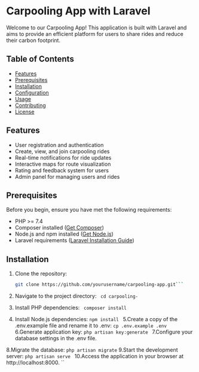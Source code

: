 # Carpooling App with Laravel

Welcome to our Carpooling App! This application is built with Laravel and aims to provide an efficient platform for users to share rides and reduce their carbon footprint.

## Table of Contents

- [Features](#features)
- [Prerequisites](#prerequisites)
- [Installation](#installation)
- [Configuration](#configuration)
- [Usage](#usage)
- [Contributing](#contributing)
- [License](#license)

## Features

- User registration and authentication
- Create, view, and join carpooling rides
- Real-time notifications for ride updates
- Interactive maps for route visualization
- Rating and feedback system for users
- Admin panel for managing users and rides

## Prerequisites

Before you begin, ensure you have met the following requirements:

- PHP >= 7.4
- Composer installed ([Get Composer](https://getcomposer.org/))
- Node.js and npm installed ([Get Node.js](https://nodejs.org/))
- Laravel requirements ([Laravel Installation Guide](https://laravel.com/docs/8.x/installation))

## Installation

1. Clone the repository:

   ```bash
   git clone https://github.com/yourusername/carpooling-app.git```

  2. Navigate to the project directory:
  ` cd carpooling-`
 3. Install PHP dependencies:
 ` composer install`
4. Install Node.js dependencies:
 `npm install
`
5.Create a copy of the .env.example file and rename it to .env:
 `cp .env.example .env
`
6.Generate application key:
 `php artisan key:generate
`
7.Configure your database settings in the .env file.

8.Migrate the database:
`php artisan migrate`
9.Start the development server:
`php artisan serve
`
10.Access the application in your browser at http://localhost:8000.
``
